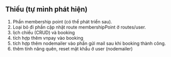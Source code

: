 ## Thiếu (tự mình phát hiện)
1. Phần membership point (có thể phát triển sau).
2. Loại bỏ đi phần cập nhật route membershipPoint ở routes/user.
3. lịch chiếu (CRUD) và booking
4. tích hợp thêm vnpay vào booking
5. tích hợp thêm nodemailer vào phần gửi mail sau khi booking thành công.
6. thêm tính năng quên, reset mật khẩu ở user (nodemailer)
